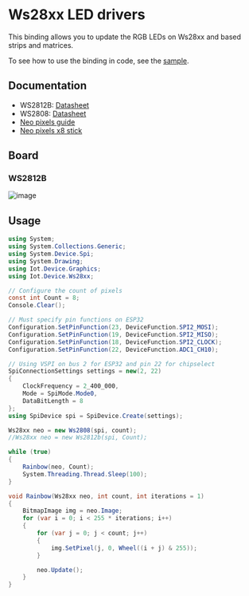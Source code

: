 ﻿# Ws28xx LED drivers

This binding allows you to update the RGB LEDs on Ws28xx and based strips and matrices.

To see how to use the binding in code, see the [sample](samples/Program.cs).

## Documentation

* WS2812B: [Datasheet](https://cdn-shop.adafruit.com/datasheets/WS2812B.pdf)
* WS2808: [Datasheet](https://datasheetspdf.com/pdf-file/806051/Worldsemi/WS2801/1)
* [Neo pixels guide](https://learn.adafruit.com/adafruit-neopixel-uberguide)
* [Neo pixels x8 stick](https://www.adafruit.com/product/1426)

## Board

### WS2812B

![image](https://user-images.githubusercontent.com/1071761/137989148-38f5aea9-bcb6-4a44-8844-f46a998554c6.png)



## Usage

```csharp
using System;
using System.Collections.Generic;
using System.Device.Spi;
using System.Drawing;
using Iot.Device.Graphics;
using Iot.Device.Ws28xx;

// Configure the count of pixels
const int Count = 8;
Console.Clear();

// Must specify pin functions on ESP32
Configuration.SetPinFunction(23, DeviceFunction.SPI2_MOSI);
Configuration.SetPinFunction(19, DeviceFunction.SPI2_MISO);
Configuration.SetPinFunction(18, DeviceFunction.SPI2_CLOCK);
Configuration.SetPinFunction(22, DeviceFunction.ADC1_CH10);

// Using VSPI on bus 2 for ESP32 and pin 22 for chipselect
SpiConnectionSettings settings = new(2, 22)
{
    ClockFrequency = 2_400_000,
    Mode = SpiMode.Mode0,
    DataBitLength = 8
};
using SpiDevice spi = SpiDevice.Create(settings);

Ws28xx neo = new Ws2808(spi, count);
//Ws28xx neo = new Ws2812b(spi, Count);

while (true)
{
    Rainbow(neo, Count);
    System.Threading.Thread.Sleep(100);
}

void Rainbow(Ws28xx neo, int count, int iterations = 1)
{
    BitmapImage img = neo.Image;
    for (var i = 0; i < 255 * iterations; i++)
    {
        for (var j = 0; j < count; j++)
        {
            img.SetPixel(j, 0, Wheel((i + j) & 255));
        }

        neo.Update();
    }
}
```
